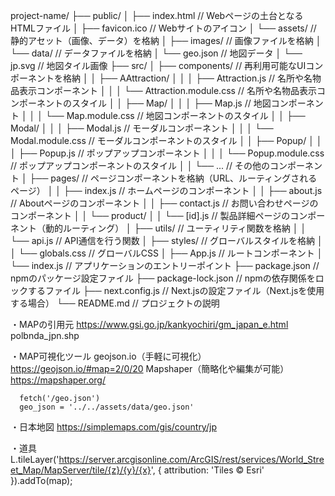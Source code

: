 project-name/
├── public/
│   ├── index.html      // Webページの土台となるHTMLファイル
│   ├── favicon.ico     // Webサイトのアイコン
│   └── assets/         // 静的アセット（画像、データ）を格納
│       ├── images/     // 画像ファイルを格納
│       └── data/       // データファイルを格納
│           └── geo.json // 地図データ
│           └── jp.svg   // 地図タイル画像
├── src/
│   ├── components/     // 再利用可能なUIコンポーネントを格納
│   │   ├── AAttraction/
│   │   │   ├── Attraction.js            // 名所や名物品表示コンポーネント
│   │   │   └── Attraction.module.css    // 名所や名物品表示コンポーネントのスタイル
│   │   ├── Map/
│   │   │   ├── Map.js            // 地図コンポーネント
│   │   │   └── Map.module.css    // 地図コンポーネントのスタイル
│   │   ├── Modal/
│   │   │   ├── Modal.js          // モーダルコンポーネント
│   │   │   └── Modal.module.css  // モーダルコンポーネントのスタイル
│   │   ├── Popup/
│   │   │   ├── Popup.js          // ポップアップコンポーネント
│   │   │   └── Popup.module.css  // ポップアップコンポーネントのスタイル
│   │   └── ...                   // その他のコンポーネント
│   ├── pages/        // ページコンポーネントを格納（URL、ルーティングされるページ）
│   │   ├── index.js            // ホームページのコンポーネント
│   │   ├── about.js            // Aboutページのコンポーネント
│   │   ├── contact.js          // お問い合わせページのコンポーネント
│   │   └── product/
│   │       └── [id].js        // 製品詳細ページのコンポーネント（動的ルーティング）
│   ├── utils/        // ユーティリティ関数を格納
│   │   └── api.js            // API通信を行う関数
│   ├── styles/       // グローバルスタイルを格納
│   │   └── globals.css        // グローバルCSS
│   ├── App.js        // ルートコンポーネント
│   └── index.js      // アプリケーションのエントリーポイント
├── package.json      // npmのパッケージ設定ファイル
├── package-lock.json // npmの依存関係をロックするファイル
├── next.config.js   // Next.jsの設定ファイル（Next.jsを使用する場合）
└── README.md         // プロジェクトの説明

・MAPの引用元
https://www.gsi.go.jp/kankyochiri/gm_japan_e.html
 polbnda_jpn.shp

・MAP可視化ツール
geojson.io（手軽に可視化）
https://geojson.io/#map=2/0/20
Mapshaper（簡略化や編集が可能）
https://mapshaper.org/

      fetch('/geo.json')
      geo_json = '../../assets/data/geo.json'

・日本地図
https://simplemaps.com/gis/country/jp

・道具
L.tileLayer('https://server.arcgisonline.com/ArcGIS/rest/services/World_Street_Map/MapServer/tile/{z}/{y}/{x}', {
  attribution: 'Tiles © Esri'
}).addTo(map);